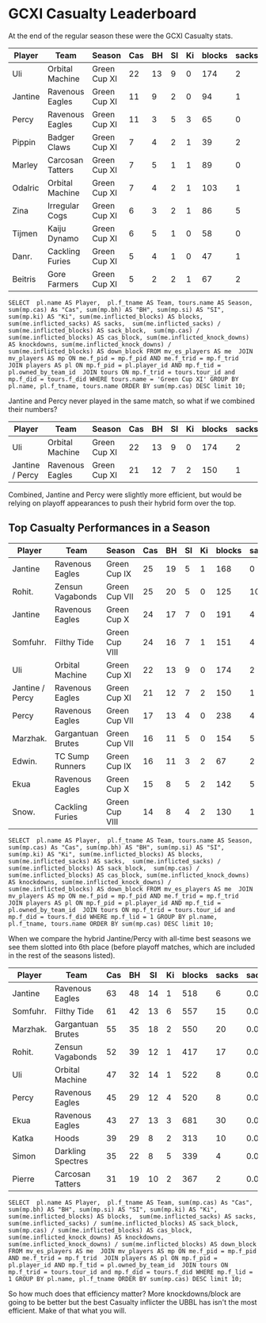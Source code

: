 # GCXI Casualty Leaderboard

At the end of the regular season these were the GCXI Casualty stats.

| Player   | Team             | Season       | Cas  | BH   | SI   | Ki   | blocks | sacks | sack_block | cas_block | knockdowns | down_block |
|----------|------------------|--------------|------|------|------|------|--------|-------|------------|-----------|------------|------------|
| Uli     | Orbital Machine  | Green Cup XI |   22 |   13 |    9 |    0 |    174 |     2 |     0.0115 |    0.1264 |         86 |     0.4943 |
| Jantine | Ravenous Eagles  | Green Cup XI |   11 |    9 |    2 |    0 |     94 |     1 |     0.0106 |    0.1170 |         50 |     0.5319 |
| Percy   | Ravenous Eagles  | Green Cup XI |   11 |    3 |    5 |    3 |     65 |     0 |     0.0000 |    0.1692 |         44 |     0.6769 |
| Pippin  | Badger Claws     | Green Cup XI |    7 |    4 |    2 |    1 |     39 |     2 |     0.0513 |    0.1795 |         20 |     0.5128 |
| Marley  | Carcosan Tatters | Green Cup XI |    7 |    5 |    1 |    1 |     89 |     0 |     0.0000 |    0.0787 |         39 |     0.4382 |
| Odalric | Orbital Machine  | Green Cup XI |    7 |    4 |    2 |    1 |    103 |     1 |     0.0097 |    0.0680 |         51 |     0.4951 |
| Zina    | Irregular Cogs   | Green Cup XI |    6 |    3 |    2 |    1 |     86 |     5 |     0.0581 |    0.0698 |         43 |     0.5000 |
| Tijmen  | Kaiju Dynamo     | Green Cup XI |    6 |    5 |    1 |    0 |     58 |     0 |     0.0000 |    0.1034 |         26 |     0.4483 |
| Danr.   | Cackling Furies  | Green Cup XI |    5 |    4 |    1 |    0 |     47 |     1 |     0.0213 |    0.1064 |         22 |     0.4681 |
| Beitris | Gore Farmers     | Green Cup XI |    5 |    2 |    2 |    1 |     67 |     2 |     0.0299 |    0.0746 |         36 |     0.5373 |


```
SELECT  pl.name AS Player,  pl.f_tname AS Team, tours.name AS Season, sum(mp.cas) As "Cas", sum(mp.bh) AS "BH", sum(mp.si) AS "SI", sum(mp.ki) AS "Ki", sum(me.inflicted_blocks) AS blocks,  sum(me.inflicted_sacks) AS sacks,  sum(me.inflicted_sacks) / sum(me.inflicted_blocks) AS sack_block,  sum(mp.cas) / sum(me.inflicted_blocks) AS cas_block, sum(me.inflicted_knock_downs) AS knockdowns, sum(me.inflicted_knock_downs) / sum(me.inflicted_blocks) AS down_block FROM mv_es_players AS me  JOIN mv_players AS mp ON me.f_pid = mp.f_pid AND me.f_trid = mp.f_trid  JOIN players AS pl ON mp.f_pid = pl.player_id AND mp.f_tid = pl.owned_by_team_id  JOIN tours ON mp.f_trid = tours.tour_id and mp.f_did = tours.f_did WHERE tours.name = 'Green Cup XI' GROUP BY pl.name, pl.f_tname, tours.name ORDER BY sum(mp.cas) DESC limit 10;
```

Jantine and Percy never played in the same match, so what if we combined their numbers?

| Player           | Team             | Season       | Cas  | BH   | SI   | Ki   | blocks | sacks | sack_block | cas_block | knockdowns | down_block |
|------------------|------------------|--------------|------|------|------|------|--------|-------|------------|-----------|------------|------------|
| Uli              | Orbital Machine  | Green Cup XI |   22 |   13 |    9 |    0 |    174 |     2 |     0.0115 |    0.1264 |         86 |     0.4943 |
| Jantine / Percy  | Ravenous Eagles  | Green Cup XI |   21 |   12 |    7 |    2 |    150 |     1 |     0.0067 |    0.1400 |         86 |     0.5733 |

Combined, Jantine and Percy were slightly more efficient, but would be relying on playoff appearances to push their hybrid form over the top.

## Top Casualty Performances in a Season

| Player   | Team             | Season       | Cas  | BH   | SI   | Ki   | blocks | sacks | sack_block | cas_block | knockdowns | down_block |
|----------|------------------|--------------|------|------|------|------|--------|-------|------------|-----------|------------|------------|
| Jantine  | Ravenous Eagles   | Green Cup IX   |   25 |   19 |    5 |    1 |    168 |     0 |     0.0000 |    0.1488 |         81 |     0.4821 |
| Rohit.   | Zensun Vagabonds  | Green Cup VII  |   25 |   20 |    5 |    0 |    125 |    10 |     0.0800 |    0.2000 |         69 |     0.5520 |
| Jantine  | Ravenous Eagles   | Green Cup X    |   24 |   17 |    7 |    0 |    191 |     4 |     0.0209 |    0.1257 |        110 |     0.5759 |
| Somfuhr. | Filthy Tide       | Green Cup VIII |   24 |   16 |    7 |    1 |    151 |     4 |     0.0265 |    0.1589 |         80 |     0.5298 |
| Uli      | Orbital Machine   | Green Cup XI   |   22 |   13 |    9 |    0 |    174 |     2 |     0.0115 |    0.1264 |         86 |     0.4943 |
| Jantine / Percy  | Ravenous Eagles  | Green Cup XI |   21 |   12 |    7 |    2 |    150 |     1 |     0.0067 |    0.1400 |         86 |     0.5733 |
| Percy    | Ravenous Eagles   | Green Cup VII  |   17 |   13 |    4 |    0 |    238 |     4 |     0.0168 |    0.0714 |        137 |     0.5756 |
| Marzhak. | Gargantuan Brutes | Green Cup VII  |   16 |   11 |    5 |    0 |    154 |     5 |     0.0325 |    0.1039 |         74 |     0.4805 |
| Edwin.   | TC Sump Runners   | Green Cup IX   |   16 |   11 |    3 |    2 |     67 |     2 |     0.0299 |    0.2388 |         42 |     0.6269 |
| Ekua     | Ravenous Eagles   | Green Cup X    |   15 |    8 |    5 |    2 |    142 |     5 |     0.0352 |    0.1056 |         86 |     0.6056 |
| Snow.    | Cackling Furies   | Green Cup VIII |   14 |    8 |    4 |    2 |    130 |     1 |     0.0077 |    0.1077 |         65 |     0.5000 |

```
SELECT  pl.name AS Player,  pl.f_tname AS Team, tours.name AS Season, sum(mp.cas) As "Cas", sum(mp.bh) AS "BH", sum(mp.si) AS "SI", sum(mp.ki) AS "Ki", sum(me.inflicted_blocks) AS blocks,  sum(me.inflicted_sacks) AS sacks,  sum(me.inflicted_sacks) / sum(me.inflicted_blocks) AS sack_block,  sum(mp.cas) / sum(me.inflicted_blocks) AS cas_block, sum(me.inflicted_knock_downs) AS knockdowns, sum(me.inflicted_knock_downs) / sum(me.inflicted_blocks) AS down_block FROM mv_es_players AS me  JOIN mv_players AS mp ON me.f_pid = mp.f_pid AND me.f_trid = mp.f_trid  JOIN players AS pl ON mp.f_pid = pl.player_id AND mp.f_tid = pl.owned_by_team_id  JOIN tours ON mp.f_trid = tours.tour_id and mp.f_did = tours.f_did WHERE mp.f_lid = 1 GROUP BY pl.name, pl.f_tname, tours.name ORDER BY sum(mp.cas) DESC limit 10;
```

When we compare the hybrid Jantine/Percy with all-time best seasons we see them slotted into 6th place (before playoff matches, which are included in the rest of the seasons listed).

| Player   | Team             | Cas  | BH   | SI   | Ki   | blocks | sacks | sack_block | cas_block | knockdowns | down_block |
|----------|------------------|------|------|------|------|--------|-------|------------|-----------|------------|------------|
| Jantine  | Ravenous Eagles   |   63 |   48 |   14 |    1 |    518 |     6 |     0.0116 |    0.1216 |        282 |     0.5444 |
| Somfuhr. | Filthy Tide       |   61 |   42 |   13 |    6 |    557 |    15 |     0.0269 |    0.1095 |        281 |     0.5045 |
| Marzhak. | Gargantuan Brutes |   55 |   35 |   18 |    2 |    550 |    20 |     0.0364 |    0.1000 |        286 |     0.5200 |
| Rohit.   | Zensun Vagabonds  |   52 |   39 |   12 |    1 |    417 |    17 |     0.0408 |    0.1247 |        217 |     0.5204 |
| Uli      | Orbital Machine   |   47 |   32 |   14 |    1 |    522 |     8 |     0.0153 |    0.0900 |        285 |     0.5460 |
| Percy    | Ravenous Eagles   |   45 |   29 |   12 |    4 |    520 |     8 |     0.0154 |    0.0865 |        295 |     0.5673 |
| Ekua     | Ravenous Eagles   |   43 |   27 |   13 |    3 |    681 |    30 |     0.0441 |    0.0631 |        399 |     0.5859 |
| Katka    | Hoods             |   39 |   29 |    8 |    2 |    313 |    10 |     0.0319 |    0.1246 |        190 |     0.6070 |
| Simon    | Darkling Spectres |   35 |   22 |    8 |    5 |    339 |     4 |     0.0118 |    0.1032 |        218 |     0.6431 |
| Pierre   | Carcosan Tatters  |   31 |   19 |   10 |    2 |    367 |     2 |     0.0054 |    0.0845 |        224 |     0.6104 |


```
SELECT  pl.name AS Player,  pl.f_tname AS Team, sum(mp.cas) As "Cas", sum(mp.bh) AS "BH", sum(mp.si) AS "SI", sum(mp.ki) AS "Ki", sum(me.inflicted_blocks) AS blocks,  sum(me.inflicted_sacks) AS sacks,  sum(me.inflicted_sacks) / sum(me.inflicted_blocks) AS sack_block,  sum(mp.cas) / sum(me.inflicted_blocks) AS cas_block, sum(me.inflicted_knock_downs) AS knockdowns, sum(me.inflicted_knock_downs) / sum(me.inflicted_blocks) AS down_block FROM mv_es_players AS me  JOIN mv_players AS mp ON me.f_pid = mp.f_pid AND me.f_trid = mp.f_trid  JOIN players AS pl ON mp.f_pid = pl.player_id AND mp.f_tid = pl.owned_by_team_id  JOIN tours ON mp.f_trid = tours.tour_id and mp.f_did = tours.f_did WHERE mp.f_lid = 1 GROUP BY pl.name, pl.f_tname ORDER BY sum(mp.cas) DESC limit 10;
```

So how much does that efficiency matter? More knockdowns/block are going to be better but the best Casualty inflicter the UBBL has isn't the most efficient. Make of that what you will.